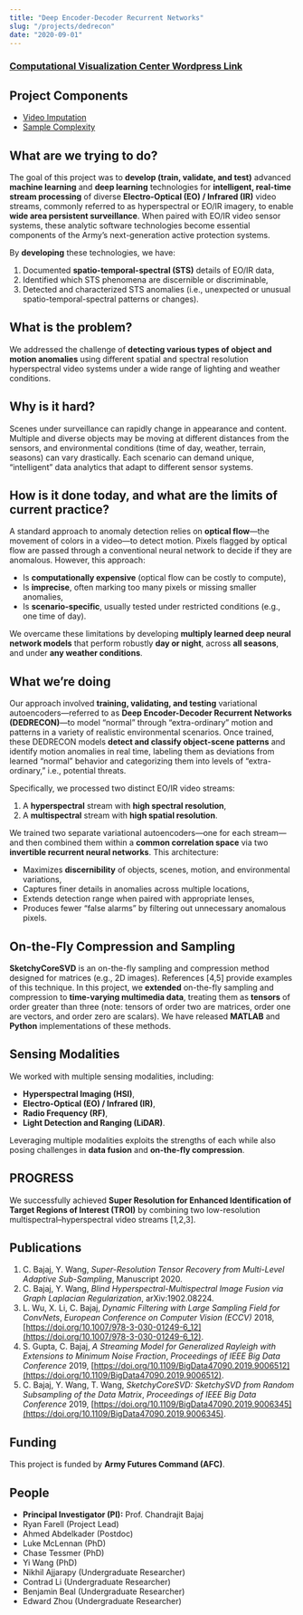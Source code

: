 ```yaml
---
title: "Deep Encoder-Decoder Recurrent Networks"
slug: "/projects/dedrecon"
date: "2020-09-01"
---
```


### [Computational Visualization Center Wordpress Link](https://cvcweb.oden.utexas.edu/cvcwp/projects/dedrecon/)

## Project Components

- [Video Imputation](../video-imputation)
- [Sample Complexity](../sample-complexity)

## What are we trying to do?

The goal of this project was to **develop (train, validate, and test)** advanced **machine learning** and **deep learning** technologies for **intelligent, real-time stream processing** of diverse **Electro-Optical (EO) / Infrared (IR)** video streams, commonly referred to as hyperspectral or EO/IR imagery, to enable **wide area persistent surveillance**. When paired with EO/IR video sensor systems, these analytic software technologies become essential components of the Army’s next-generation active protection systems.

By **developing** these technologies, we have:
1. Documented **spatio-temporal-spectral (STS)** details of EO/IR data,
2. Identified which STS phenomena are discernible or discriminable,
3. Detected and characterized STS anomalies (i.e., unexpected or unusual spatio-temporal-spectral patterns or changes).

## What is the problem?

We addressed the challenge of **detecting various types of object and motion anomalies** using different spatial and spectral resolution hyperspectral video systems under a wide range of lighting and weather conditions.

## Why is it hard?

Scenes under surveillance can rapidly change in appearance and content. Multiple and diverse objects may be moving at different distances from the sensors, and environmental conditions (time of day, weather, terrain, seasons) can vary drastically. Each scenario can demand unique, “intelligent” data analytics that adapt to different sensor systems.

## How is it done today, and what are the limits of current practice?

A standard approach to anomaly detection relies on **optical flow**—the movement of colors in a video—to detect motion. Pixels flagged by optical flow are passed through a conventional neural network to decide if they are anomalous. However, this approach:

- Is **computationally expensive** (optical flow can be costly to compute),
- Is **imprecise**, often marking too many pixels or missing smaller anomalies,
- Is **scenario-specific**, usually tested under restricted conditions (e.g., one time of day).

We overcame these limitations by developing **multiply learned deep neural network models** that perform robustly **day or night**, across **all seasons**, and under **any weather conditions**.

## What we’re doing

Our approach involved **training, validating, and testing** variational autoencoders—referred to as **Deep Encoder-Decoder Recurrent Networks (DEDRECON)**—to model “normal” through “extra-ordinary” motion and patterns in a variety of realistic environmental scenarios. Once trained, these DEDRECON models **detect and classify object-scene patterns** and identify motion anomalies in real time, labeling them as deviations from learned “normal” behavior and categorizing them into levels of “extra-ordinary,” i.e., potential threats.

Specifically, we processed two distinct EO/IR video streams:
1. A **hyperspectral** stream with **high spectral resolution**,
2. A **multispectral** stream with **high spatial resolution**.

We trained two separate variational autoencoders—one for each stream—and then combined them within a **common correlation space** via two **invertible recurrent neural networks**. This architecture:

- Maximizes **discernibility** of objects, scenes, motion, and environmental variations,
- Captures finer details in anomalies across multiple locations,
- Extends detection range when paired with appropriate lenses,
- Produces fewer “false alarms” by filtering out unnecessary anomalous pixels.

## On-the-Fly Compression and Sampling

**SketchyCoreSVD** is an on-the-fly sampling and compression method designed for matrices (e.g., 2D images). References [4,5] provide examples of this technique. In this project, we **extended** on-the-fly sampling and compression to **time-varying multimedia data**, treating them as **tensors** of order greater than three (note: tensors of order two are matrices, order one are vectors, and order zero are scalars). We have released **MATLAB** and **Python** implementations of these methods.

## Sensing Modalities

We worked with multiple sensing modalities, including:
- **Hyperspectral Imaging (HSI)**,
- **Electro-Optical (EO) / Infrared (IR)**,
- **Radio Frequency (RF)**,
- **Light Detection and Ranging (LiDAR)**.

Leveraging multiple modalities exploits the strengths of each while also posing challenges in **data fusion** and **on-the-fly compression**.

## PROGRESS

We successfully achieved **Super Resolution for Enhanced Identification of Target Regions of Interest (TROI)** by combining two low-resolution multispectral–hyperspectral video streams [1,2,3].

## Publications

1. C. Bajaj, Y. Wang, *Super-Resolution Tensor Recovery from Multi-Level Adaptive Sub-Sampling*, Manuscript 2020.  
2. C. Bajaj, Y. Wang, *Blind Hyperspectral-Multispectral Image Fusion via Graph Laplacian Regularization*, arXiv:1902.08224.  
3. L. Wu, X. Li, C. Bajaj, *Dynamic Filtering with Large Sampling Field for ConvNets*, *European Conference on Computer Vision (ECCV)* 2018, [https://doi.org/10.1007/978-3-030-01249-6_12](https://doi.org/10.1007/978-3-030-01249-6_12).  
4. S. Gupta, C. Bajaj, *A Streaming Model for Generalized Rayleigh with Extensions to Minimum Noise Fraction*, *Proceedings of IEEE Big Data Conference* 2019, [https://doi.org/10.1109/BigData47090.2019.9006512](https://doi.org/10.1109/BigData47090.2019.9006512).  
5. C. Bajaj, Y. Wang, T. Wang, *SketchyCoreSVD: SketchySVD from Random Subsampling of the Data Matrix*, *Proceedings of IEEE Big Data Conference* 2019, [https://doi.org/10.1109/BigData47090.2019.9006345](https://doi.org/10.1109/BigData47090.2019.9006345).

## Funding

This project is funded by **Army Futures Command (AFC)**.

## People

- **Principal Investigator (PI):** Prof. Chandrajit Bajaj  
- Ryan Farell (Project Lead)  
- Ahmed Abdelkader (Postdoc)  
- Luke McLennan (PhD)
- Chase Tessmer (PhD)  
- Yi Wang (PhD)  
- Nikhil Ajjarapy (Undergraduate Researcher)  
- Contrad Li (Undergraduate Researcher)  
- Benjamin Beal (Undergraduate Researcher)  
- Edward Zhou (Undergraduate Researcher)  
